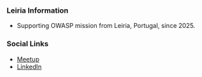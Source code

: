 ### Leiria Information
* Supporting OWASP mission from Leiria, Portugal, since 2025.

### Social Links
* [Meetup](https://www.meetup.com/owasp-leiria-chapter/)
* [LinkedIn](https://www.linkedin.com/company/owasp-leiria)


